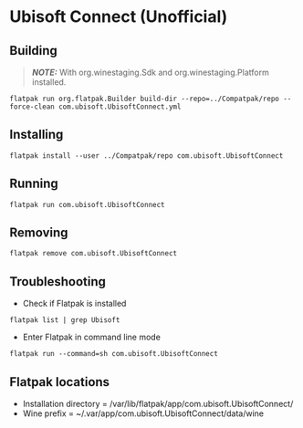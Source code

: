 # Ubisoft Connect (Unofficial)
## Building
> **_NOTE:_**  With org.winestaging.Sdk and org.winestaging.Platform installed.
```console
flatpak run org.flatpak.Builder build-dir --repo=../Compatpak/repo --force-clean com.ubisoft.UbisoftConnect.yml
```
## Installing
```console
flatpak install --user ../Compatpak/repo com.ubisoft.UbisoftConnect
```
## Running
```console
flatpak run com.ubisoft.UbisoftConnect
```
## Removing
```console
flatpak remove com.ubisoft.UbisoftConnect
```
## Troubleshooting
- Check if Flatpak is installed
```console
flatpak list | grep Ubisoft
```
- Enter Flatpak in command line mode
```console
flatpak run --command=sh com.ubisoft.UbisoftConnect
```
## Flatpak locations
- Installation directory             = /var/lib/flatpak/app/com.ubisoft.UbisoftConnect/
- Wine prefix                        = ~/.var/app/com.ubisoft.UbisoftConnect/data/wine
